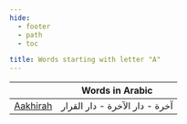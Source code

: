 ```yaml
---
hide:
  - footer
  - path
  - toc

title: Words starting with letter "A"
---
```


|  | Words in Arabic |
| ---- | ---- |
| [Aakhirah](./aakhirah.md) | آخرة - دار الآخرة - دار القرار |
